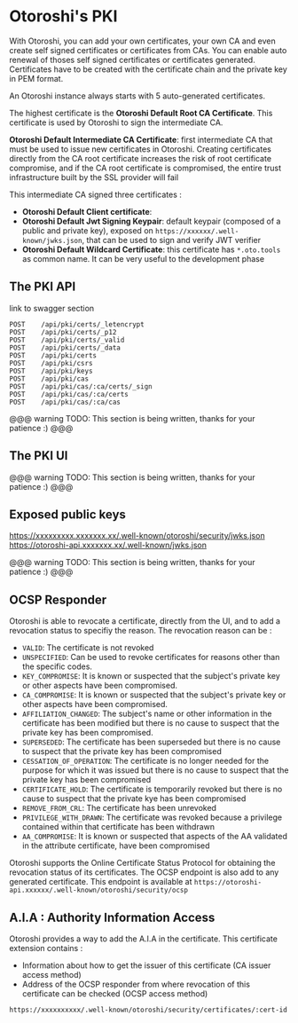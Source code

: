 # Otoroshi's PKI

With Otoroshi, you can add your own certificates, your own CA and even create self signed certificates or certificates from CAs. You can enable auto renewal of thoses self signed certificates or certificates generated. Certificates have to be created with the certificate chain and the private key in PEM format.

An Otoroshi instance always starts with 5 auto-generated certificates. 

The highest certificate is the **Otoroshi Default Root CA Certificate**. This certificate is used by Otoroshi to sign the intermediate CA.

**Otoroshi Default Intermediate CA Certificate**: first intermediate CA that must be used to issue new certificates in Otoroshi. Creating certificates directly from the CA root certificate increases the risk of root certificate compromise, and if the CA root certificate is compromised, the entire trust infrastructure built by the SSL provider will fail

This intermediate CA signed three certificates :

*  **Otoroshi Default Client certificate**: 
*  **Otoroshi Default Jwt Signing Keypair**: default keypair (composed of a public and private key), exposed on `https://xxxxxx/.well-known/jwks.json`, that can be used to sign and verify JWT verifier
*  **Otoroshi Default Wildcard Certificate**: this certificate has `*.oto.tools` as common name. It can be very useful to the development phase

## The PKI API

link to swagger section

```
POST    /api/pki/certs/_letencrypt  
POST    /api/pki/certs/_p12         
POST    /api/pki/certs/_valid       
POST    /api/pki/certs/_data        
POST    /api/pki/certs              
POST    /api/pki/csrs               
POST    /api/pki/keys               
POST    /api/pki/cas                
POST    /api/pki/cas/:ca/certs/_sign
POST    /api/pki/cas/:ca/certs      
POST    /api/pki/cas/:ca/cas  
```      

@@@ warning
TODO: This section is being written, thanks for your patience :)
@@@

## The PKI UI

@@@ warning
TODO: This section is being written, thanks for your patience :)
@@@

## Exposed public keys

https://xxxxxxxxx.xxxxxxx.xx/.well-known/otoroshi/security/jwks.json
https://otoroshi-api.xxxxxxx.xx/.well-known/jwks.json

@@@ warning
TODO: This section is being written, thanks for your patience :)
@@@

## OCSP Responder

Otoroshi is able to revocate a certificate, directly from the UI, and to add a revocation status to specifiy the reason. The revocation reason can be :

* `VALID`: The certificate is not revoked
* `UNSPECIFIED`: Can be used to revoke certificates for reasons other than the specific codes.
* `KEY_COMPROMISE`: It is known or suspected that the subject's private key or other aspects have been compromised.
* `CA_COMPROMISE`: It is known or suspected that the subject's private key or other aspects have been compromised.
* `AFFILIATION_CHANGED`: The subject's name or other information in the certificate has been modified but there is no cause to suspect that the private key has been compromised.
* `SUPERSEDED`: The certificate has been superseded but there is no cause to suspect that the private key has been compromised
* `CESSATION_OF_OPERATION`: The certificate is no longer needed for the purpose for which it was issued but there is no cause to suspect that the private key has been compromised
* `CERTIFICATE_HOLD`: The certificate is temporarily revoked but there is no cause to suspect that the private kye has been compromised
* `REMOVE_FROM_CRL`: The certificate has been unrevoked
* `PRIVILEGE_WITH_DRAWN`: The certificate was revoked because a privilege contained within that certificate has been withdrawn
* `AA_COMPROMISE`: It is known or suspected that aspects of the AA validated in the attribute certificate, have been compromised

Otoroshi supports the Online Certificate Status Protocol for obtaining the revocation status of its certificates. The OCSP endpoint is also add to any generated certificate. This endpoint is available at `https://otoroshi-api.xxxxxx/.well-known/otoroshi/security/ocsp`

## A.I.A : Authority Information Access

Otoroshi provides a way to add the A.I.A in the certificate. This certificate extension contains :

* Information about how to get the issuer of this certificate (CA issuer access method)
* Address of the OCSP responder from where revocation of this certificate can be checked (OCSP access method)

`https://xxxxxxxxxx/.well-known/otoroshi/security/certificates/:cert-id`